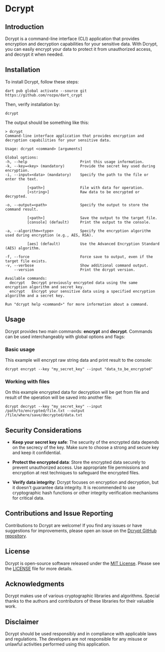 # Dcrypt

## Introduction

Dcrypt is a command-line interface (CLI) application that provides encryption and decryption capabilities for your sensitive data. With Dcrypt, you can easily encrypt your data to protect it from unauthorized access, and decrypt it when needed.

## Installation

To install Dcrypt, follow these steps:

```
dart pub global activate --source git https://github.com/rozpo/dart_crypt
```

Then, verify installation by:

```
dcrypt
```

The output should be something like this:

```
> dcrypt
Command-line interface application that provides encryption and decryption capabilities for your sensitive data.

Usage: dcrypt <command> [arguments]

Global options:
-h, --help                        Print this usage information.
-k, --key=<key> (mandatory)       Provide the secret key used during encryption.
-i, --input=<data> (mandatory)    Specify the path to the file or enter the text.

          [<path>]                File with data for operation.
          [<string>]              Raw data to be encrypted or decrypted.

-o, --output=<path>               Specify the output to store the command result.

          [<path>]                Save the output to the target file.
          [console] (default)     Print the output to the console.

-a, --algorithm=<type>            Specify the encryption algorithm used during encryption (e.g., AES, RSA).

          [aes] (default)         Use the Advanced Encryption Standard (AES) algorithm.

-f, --force                       Force save to output, even if the target file exists.
-v, --verbose                     Show additional command output.
    --version                     Print the dcrypt version.

Available commands:
  decrypt   Decrypt previously encrypted data using the same encryption algorithm and secret key.
  encrypt   Encrypt your sensitive data using a specified encryption algorithm and a secret key.

Run "dcrypt help <command>" for more information about a command.
```

## Usage

Dcrypt provides two main commands: **encrypt** and **decrypt**. Commands can be used interchangeably with global options and flags:


### Basic usage

This example will encrypt raw string data and print result to the console:

```
dcrypt encrypt --key "my_secret_key" --input "data_to_be_encrypted"
```

### Working with files

On this example encrypted data for decryption will be get from file and result of the operation will be saved into another file:

```
dcrypt decrypt --key "my_secret_key" --input /path/to/encrypted/file.txt --output /file/where/save/decrypted/data.txt
```

## Security Considerations

- **Keep your secret key safe**: The security of the encrypted data depends on the secrecy of the key. Make sure to choose a strong and secure key and keep it confidential.

- **Protect the encrypted data**: Store the encrypted data securely to prevent unauthorized access. Use appropriate file permissions and encryption at rest techniques to safeguard the encrypted files.

- **Verify data integrity**: Dcrypt focuses on encryption and decryption, but it doesn't guarantee data integrity. It is recommended to use cryptographic hash functions or other integrity verification mechanisms for critical data.

## Contributions and Issue Reporting

Contributions to Dcrypt are welcome! If you find any issues or have suggestions for improvements, please open an issue on the [Dcrypt GitHub repository](https://github.com/rozpo/dart_crypt).

## License

Dcrypt is open-source software released under the [MIT License](https://opensource.org/license/mit/). Please see the [LICENSE](LICENSE) file for more details.

## Acknowledgments

Dcrypt makes use of various cryptographic libraries and algorithms. Special thanks to the authors and contributors of these libraries for their valuable work.

## Disclaimer

Dcrypt should be used responsibly and in compliance with applicable laws and regulations. The developers are not responsible for any misuse or unlawful activities performed using this application.
